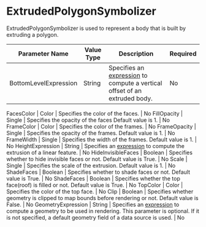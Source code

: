 # ExtrudedPolygonSymbolizer

ExtrudedPolygonSymbolizer is used to represent a body that is built by extruding a polygon. 

Parameter Name | Value Type | Description | Required
------------ | ------------- | ------------- | -------------
BottomLevelExpression | String | Specifies an [expression](/usermanual/expressions/geometrytransformations) to compute a vertical offset of an extruded body. | No


FacesColor | Color | Specifies the color of the faces. | No
FillOpacity | Single | Specifies the opacity of the faces Default value is 1. | No
FrameColor | Color | Specifies the color of the frames. | No
FrameOpacity | Single | Specifies the opacity of the frames. Default value is 1. | No
FrameWidth | Single | Specifies the width of the frames. Default value is 1. | No
HeightExpression | String | Specifies an [expression](/usermanual/expressions/geometrytransformations) to compute the extrusion of a linear feature. | No
HideInvisibleFaces | Boolean | Specifies whether to hide invisible faces or not. Default value is True. | No
Scale | Single | Specifies the scale of the extrusion. Default value is 1. | No
ShadeFaces | Boolean | Specifies whether to shade faces or not. Default value is True. | No
ShadeFaces | Boolean | Specifies whether the top face(roof) is filled or not. Default value is True. | No
TopColor | Color | Specifies the color of the top face. | No
Clip | Boolean | Specifies whether geometry is clipped to map bounds before rendering or not. Default value is False. | No
GeometryExpression | String | Specifies an [expression](/usermanual/expressions/geometrytransformations) to compute a geometry to be used in rendering. This parameter is optional. If it is not specified, a default geometry field of a data source is used. | No
